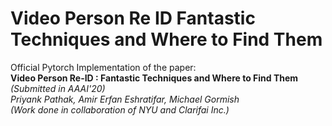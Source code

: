 # Video Person Re ID Fantastic Techniques and Where to Find Them
Official Pytorch Implementation of the paper:  
**Video Person Re-ID : Fantastic Techniques and Where to Find Them** *(Submitted in AAAI'20)*  
*Priyank Pathak,  Amir Erfan Eshratifar,  Michael Gormish*   
*(Work done in collaboration of NYU and Clarifai Inc.)*



